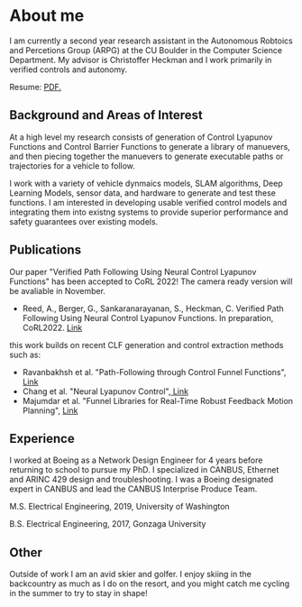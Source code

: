# About me
I am currently a second year research assistant in the Autonomous Robtoics and Percetions Group (ARPG) at the CU Boulder in the Computer Science Department. My advisor is Christoffer Heckman and I work primarily in verified controls and autonomy.

Resume: <a href="https://alre5639.github.io/Alec_resume_dec.pdf" target="_blank">PDF.</a>

## Background and Areas of Interest
At a high level my research consists of generation of Control Lyapunov Functions and Control Barrier Functions to generate a library of manuevers, and then piecing together the manuevers to generate executable paths or trajectories for a vehicle to follow. 

I work with a variety of vehicle dynmaics models, SLAM algorithms, Deep Learning Models, sensor data, and hardware to generate and test these functions. I am interested in developing usable verified control models and integrating them into existng systems to provide superior performance and safety guarantees over existing models.

## Publications
Our paper "Verified Path Following Using Neural Control Lyapunov Functions" has been accepted to CoRL 2022! The camera ready version will be avaliable in November.

* Reed, A., Berger, G., Sankaranarayanan, S., Heckman, C. Verified Path Following Using Neural Control Lyapunov Functions. In preparation, CoRL2022. <a href="https://openreview.net/forum?id=JErNvd_lKHr"> Link </a> 

this work builds on recent CLF generation and control extraction methods such as:

* Ravanbakhsh et al.  "Path-Following through Control Funnel Functions", <a href="https://arxiv.org/pdf/1804.05288.pdf"> Link </a> 
* Chang et al. "Neural Lyapunov Control",<a href="https://arxiv.org/abs/2005.00611"> Link </a>  
* Majumdar et al. "Funnel Libraries for Real-Time Robust Feedback Motion Planning", <a href="https://arxiv.org/abs/1601.04037"> Link </a>  


## Experience 
I worked at Boeing as a Network Design Engineer for 4 years before returning to school to pursue my PhD. I specialized in CANBUS, Ethernet and ARINC 429 design and troubleshooting. I was a Boeing designated expert in CANBUS and lead the CANBUS Interprise Produce Team.

M.S. Electrical Engineering, 2019, University of Washington

B.S. Electrical Engineering, 2017, Gonzaga University

## Other
Outside of work I am an avid skier and golfer. I enjoy skiing in the backcountry as much as I do on the resort, and you might catch me cycling in the summer to try to stay in shape!
